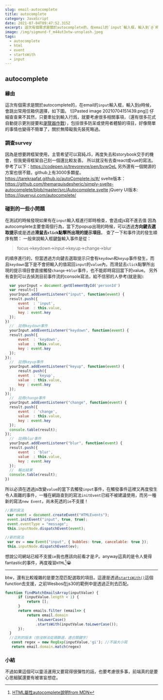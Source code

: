 ```yaml
---
slug: email-autocomplete
title: autocomplete
category: JavaScript
date: 2021-07-04T09:47:52.315Z
excerpt: 這次有個需求是關於autocomplete的，在email的`input`輸入框，輸入到`@`時候，會跳出常用信箱供選擇。
image: /img/sigmund-f_m44ut3xtw-unsplash.jpeg
tags:
  - autocomplete
  - html
  - event
  - startsWith
  - input
---
```

## autocomplete
 ### 緣由
  這次有個需求是關於autocomplete的，在email的`input`輸入框，輸入到`@`時候，會跳出常用信箱供選擇，如下圖。
  ![[Pasted image 20210704151439.png]]
  仔細查查果不其然，只要牽扯到輸入行爲，就要考慮很多相關事項，（還有很多花式自動提示更別提要和[瀏覽器作戰](https://developer.mozilla.org/en-US/docs/Web/Security/Securing_your_site/Turning_off_form_autocompletion#preventing_autofilling_with_autocompletenew-password)），包括很多防呆或使用者體驗的項目，好像簡單的事情也變得不簡單了，關於無障礙我先裝死略過。
 ### 調查survey
  因為是想要跨框架使用，主管希望可以寫純JS，再度失去和storybook交手的機會，但我覺得框架自己刻一個還比較友善。
  所以就沒有去查react或vue的寫法。
  參考了以下：https://codepen.io/trevoreyre/pen/bvwOeL
  另外還有一個開源的方案也很不錯，github上有3000多顆星。
  https://tarekraafat.github.io/autoComplete.js/#/
  svelte版本：
  https://github.com/themarquisdesheric/simply-svelte-autocomplete/blob/master/src/Autocomplete.svelte
  jQuery UI版本:
  https://jqueryui.com/autocomplete/
 ### 碰到的一些小問題
  在測試的時候發現如果有在`input`輸入框進行即時檢查，會造成js寫不進去值
  因為autocomplete主要會兩個行為，當下方popup出現的時候，可以透過**方向鍵去選取提示**或是透過**滑鼠去`click`點擊所出現的提示項目**。
  查了一下和事件流的發生順序有關：
  一般來說輸入框鍵盤輸入事件是從：
  >focus->keydown->input->keyup->change->blur
  
  的順序進行的，但當透過方向鍵去選取提示只會有`keydown`和`keyup`事件發生，而且`keydown`當下是不會把輸入的值寫回`input`的`value`內，而滑鼠去`click`點擊所出現的提示項目會直接觸發`change`->`blur`事件，也不能即時寫回當下的value。
  另外有查到可以去偵測目前事件流的console寫法，給不信邪的人參考(就是我):
  ```js
    var yourInput = document.getElementById('personId')
    var result=[]
    yourInput.addEventListener("input", function(event) {
    result.push({
        event  : 'input',
        value  : this.value,
        key : event.key
    });
})
	//  註冊keydown事件
	yourInput.addEventListener("keydown", function(event) {
    result.push({
        event  : 'keydown',
        value  : this.value,
        key : event.key
    });
});
	//  註冊keyup事件
	yourInput.addEventListener("keyup", function(event) {
		result.push({
        event  : 'keyup',
        value  : this.value,
        key : event.key
    });
});
	//  註冊change事件
	yourInput.addEventListener("change", function(event) {
    result.push({
        event  : 'change',
        value  : this.value,
        key : event.key
    });
    console.table(result);
});
	//  註冊blur事件
	yourInput.addEventListener("blur", function(event) {
    result.push({
        event  : 'blur',
        value  : this.value,
        key : event.key
    });
    //  輸出結果
    console.table(result);
})
  ```
  
  所以必須在透過js改變`value`的當下去觸發`input`事件，在觸發事件這裡又再度發生令人兩難的事件，一種在網路查到的寫法`initEvent`已經不被建議使用，而另一種新的寫法`new Event`，尚未死透的`ie`不支援！
  ```js
  //舊的寫法
   var event = document.createEvent("HTMLEvents");
   event.initEvent("input", true, true);
   event.eventType = "message";
   this.inputNode.dispatchEvent(event);
   
  //新的寫法
   var ev = new Event("input", { bubbles: true, cancelable: true });
   this.inputNode.dispatchEvent(ev);
  ```
  想說公司網站已經不支援`ie`我也應該向前看才是:P。anyway這真的是令人覺得fantastic的事件，再度複習`HTML`[^1]😭
  
  [^1]:[HTML屬性autocomplete說明from MDN](https://developer.mozilla.org/zh-CN/docs/Web/HTML/Attributes/autocomplete)
  ---
  btw，還有比較複雜的是要怎麼匹配選取的項目。這邊是透過[`startsWith()`](https://developer.mozilla.org/zh-CN/docs/Web/JavaScript/Reference/Global_Objects/String/startsWith)這個function去支援，之前Wesbos在js30的範例中是透過正則去匹配。
  ```js
  function findMatchEmailsArray(inputValue) {
        if (inputValue.length < 1) {
            return [];
        }
        return emails.filter (email=> {
            return email.domain
                .toLowerCase()
                .startsWith(inputValue.toLowerCase());
        });
    }
	//正則的版本（但沒辦法從頭篩選，適合關鍵字）
     const regex = new RegExp(inputValue,'gi'); //不論大小寫
     return email.domain.match(regex) 
  ```
  ### 小結
  不過如果這個可以靈活運用又要寫得很彈性的話，也要考慮很多事，前端真的是要心思細膩還要有被害妄想症。

 